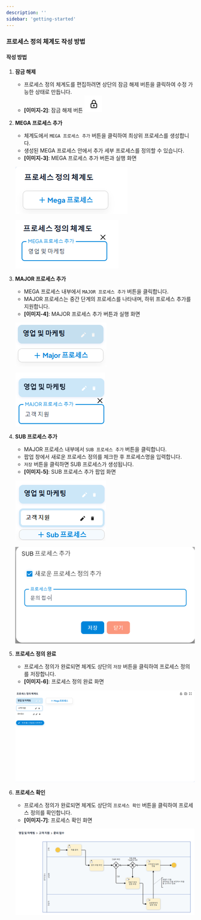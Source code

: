 ```yaml
---
description: ''
sidebar: 'getting-started'
---
```


### 프로세스 정의 체계도 작성 방법

#### 작성 방법

1. **잠금 해제**  
   - 프로세스 정의 체계도를 편집하려면 상단의 잠금 해제 버튼을 클릭하여 수정 가능한 상태로 만듭니다.  
   - **[이미지-2]**: 잠금 해제 버튼
   ![](../../uengine-image/PAL_processDefinitionMap_lock.png)

2. **MEGA 프로세스 추가**  
   - 체계도에서 `MEGA 프로세스 추가` 버튼을 클릭하여 최상위 프로세스를 생성합니다.  
   - 생성된 MEGA 프로세스 안에서 추가 세부 프로세스를 정의할 수 있습니다.  
   - **[이미지-3]**: MEGA 프로세스 추가 버튼과 실행 화면  
   
   ![](../../uengine-image/PAL_processDefinitionMap_mega_1.png)
   
   ![](../../uengine-image/PAL_processDefinitionMap_mega_2.png)

3. **MAJOR 프로세스 추가**  
   - MEGA 프로세스 내부에서 `MAJOR 프로세스 추가` 버튼을 클릭합니다.  
   - MAJOR 프로세스는 중간 단계의 프로세스를 나타내며, 하위 프로세스 추가를 지원합니다.  
   - **[이미지-4]**: MAJOR 프로세스 추가 버튼과 실행 화면  
   
   ![](../../uengine-image/PAL_processDefinitionMap_major_1.png)

   ![](../../uengine-image/PAL_processDefinitionMap_major_2.png)

4. **SUB 프로세스 추가**  
   - MAJOR 프로세스 내부에서 `SUB 프로세스 추가` 버튼을 클릭합니다.  
   - 팝업 창에서 새로운 프로세스 정의를 체크한 후 프로세스명을 입력합니다.  
   - `저장` 버튼을 클릭하면 SUB 프로세스가 생성됩니다.  
   - **[이미지-5]**: SUB 프로세스 추가 팝업 화면  
   
   ![](../../uengine-image/PAL_processDefinitionMap_sub_1.png)

   ![](../../uengine-image/PAL_processDefinitionMap_sub_2.png)

5. **프로세스 정의 완료**  
   - 프로세스 정의가 완료되면 체계도 상단의 `저장` 버튼을 클릭하여 프로세스 정의를 저장합니다.  
   - **[이미지-6]**: 프로세스 정의 완료 화면  
   
   ![](../../uengine-image/PAL_processDefinitionMap_complete.png)

6. **프로세스 확인**  
   - 프로세스 정의가 완료되면 체계도 상단의 `프로세스 확인` 버튼을 클릭하여 프로세스 정의를 확인합니다.  
   - **[이미지-7]**: 프로세스 확인 화면  
   
   ![](../../uengine-image/PAL_processDefinitionMap_sub_4.png)
